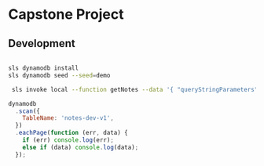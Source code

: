 # Capstone Project

## Development

```sh

sls dynamodb install
sls dynamodb seed --seed=demo

 sls invoke local --function getNotes --data '{ "queryStringParameters": {"sorting": "title"} }'


```

```js
dynamodb
  .scan({
    TableName: 'notes-dev-v1',
  })
  .eachPage(function (err, data) {
    if (err) console.log(err);
    else if (data) console.log(data);
  });
```
